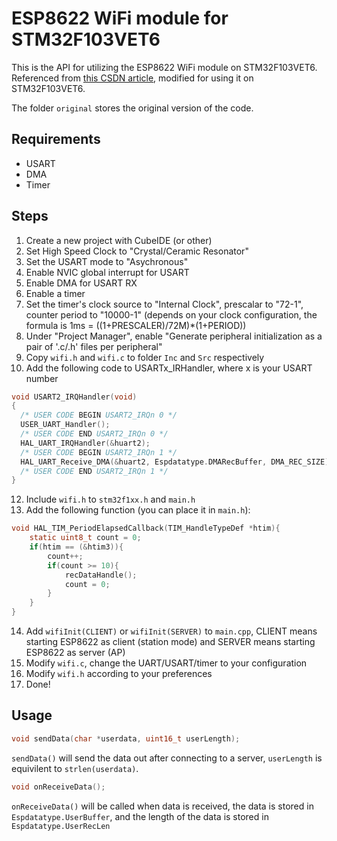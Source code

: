 # ESP8622 WiFi module for STM32F103VET6

This is the API for utilizing the ESP8622 WiFi module on STM32F103VET6. Referenced from [this CSDN article](https://blog.csdn.net/qq_26024785/article/details/107352408), modified for using it on STM32F103VET6.

The folder ``original`` stores the original version of the code.

## Requirements
- USART
- DMA
- Timer

## Steps
1. Create a new project with CubeIDE (or other)
2. Set High Speed Clock to "Crystal/Ceramic Resonator"
4. Set the USART mode to "Asychronous"
5. Enable NVIC global interrupt for USART
6. Enable DMA for USART RX
7. Enable a timer
8. Set the timer's clock source to "Internal Clock", prescalar to "72-1", counter period to "10000-1" (depends on your clock configuration, the formula is 1ms = ((1+PRESCALER)/72M)*(1+PERIOD))
9. Under "Project Manager", enable "Generate peripheral initialization as a pair of '.c/.h' files per peripheral"
10. Copy ``wifi.h`` and ``wifi.c`` to folder ``Inc`` and ``Src`` respectively
11. Add the following code to USARTx_IRHandler, where x is your USART number
```c
void USART2_IRQHandler(void)
{
  /* USER CODE BEGIN USART2_IRQn 0 */
  USER_UART_Handler();
  /* USER CODE END USART2_IRQn 0 */
  HAL_UART_IRQHandler(&huart2);
  /* USER CODE BEGIN USART2_IRQn 1 */
  HAL_UART_Receive_DMA(&huart2, Espdatatype.DMARecBuffer, DMA_REC_SIZE);
  /* USER CODE END USART2_IRQn 1 */
}
```
12. Include ``wifi.h`` to ``stm32f1xx.h`` and ``main.h``
13. Add the following function (you can place it in ``main.h``):
```c
void HAL_TIM_PeriodElapsedCallback(TIM_HandleTypeDef *htim){
	static uint8_t count = 0;
	if(htim == (&htim3)){
		count++;
		if(count >= 10){
			recDataHandle();
			count = 0;
		}
	}
}
```
14. Add ``wifiInit(CLIENT)`` or ``wifiInit(SERVER)`` to ``main.cpp``, CLIENT means starting ESP8622 as client (station mode) and SERVER means starting ESP8622 as server (AP)
15. Modify ``wifi.c``, change the UART/USART/timer to your configuration
16. Modify ``wifi.h`` according to your preferences
17. Done!

## Usage
```c
void sendData(char *userdata, uint16_t userLength);
```
``sendData()`` will send the data out after connecting to a server, ``userLength`` is equivilent to  ``strlen(userdata)``.


```c
void onReceiveData();
```
``onReceiveData()`` will be called when data is received, the data is stored in ``Espdatatype.UserBuffer``, and the length of the data is stored in ``Espdatatype.UserRecLen``